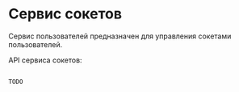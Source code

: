 Сервис сокетов
===

Сервис пользователей предназначен для управления сокетами пользователей.

API сервиса сокетов:

```

TODO 


```